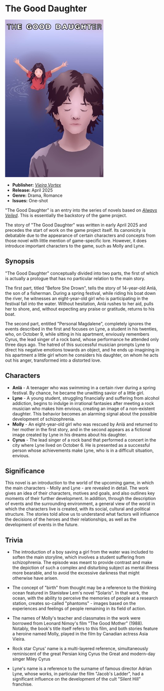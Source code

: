 # The Good Daughter

![The Good Daughter](thegooddaughter.jpg)

- **Publisher:** [*Vieira Vortex*](../vieiravortex.md)
- **Release:** April 2025
- **Genre:** Drama, Romance
- **Issues:** One-shot


"The Good Daughter" is an entry into the series of novels based on [*Always Veiled*](../alwaysveiled.md). This is essentially the backstory of the game project.

The story of "The Good Daughter" was written in early April 2025 and precedes the start of work on the game project itself. Its canonicity is debatable due to the appearance of certain characters and concepts from those novel with little mention of game-specific lore. However, it does introduce important characters to the game, such as Molly and Lyne.

## Synopsis

"The Good Daughter" conceptually divided into two parts, the first of which is actually a prologue that has no particular relation to the main story.

The first part, titled "Before She Drown", tells the story of 14-year-old Anlá, the son of a fisherman. During a spring festival, while riding his boat down the river, he witnesses an eight-year-old girl who is participating in the festival fall into the water. Without hesitation, Anlá rushes to her aid, pulls her to shore, and, without expecting any praise or gratitude, returns to his boat.

The second part, entitled "Personal Magdalene", completely ignores the events described in the first and focuses on Lyne, a student in his twenties, who, on October 9, while sitting in his apartment, enviously remembers Cyrus, the lead singer of a rock band, whose performance he attended only three days ago. The hatred of this successful musician prompts Lyne to direct his negative emotions towards an object, and he ends up imagining in his apartment a little girl whom he considers his daughter, on whom he acts out his anger, transformed into a distorted love.

## Characters

- **Anlá** - A teenager who was swimming in a certain river during a spring festival. By chance, he became the unwitting savior of a little girl.
- **Lyne** - A young student, struggling financially and suffering from alcohol addiction, begins to indulge in irrational fantasies after meeting a rock musician who makes him envious, creating an image of a non-existent daughter. This behavior becomes an alarming signal about the possible development of schizophrenia.
- **Molly** - An eight-year-old girl who was rescued by Anlá and returned to her mother in the first story, and in the second appears as a fictional image created by Lyne in his dreams about his daughter.
- **Cyrus** - The lead singer of a rock band that performed a concert in the city where Lyne lived on October 6. He is presented as a successful person whose achievements make Lyne, who is in a difficult situation, envious.


## Significance

This novel is an introduction to the world of the upcoming game, in which the main characters - Molly and Lyne - are revealed in detail. The work gives an idea of their characters, motives and goals, and also outlines key moments of their further development. In addition, through the description of events and the surrounding environment, a general view of the world in which the characters live is created, with its social, cultural and political structure. The stories told allow us to understand what factors will influence the decisions of the heroes and their relationships, as well as the development of events in the future.

## Trivia

- The introduction of a boy saving a girl from the water was included to soften the main storyline, which involves a student suffering from schizophrenia. The episode was meant to provide contrast and make the depiction of such a complex and disturbing subject as mental illness more bearable, and to avoid the excessive darkness that might otherwise have arisen.

- The concept of "birth" from thought may be a reference to the thinking ocean featured in Stanisław Lem's novel "Solaris". In that work, the ocean, with the ability to perceive the memories of people at a research station, creates so-called "phantoms" - images based on the experiences and feelings of people remaining in its field of action.

- The names of Molly's teacher and classmates in the work were borrowed from Leonard Nimoy's film "The Good Mother" (1988). Notably, the book's title itself refers to this film, and both stories feature a heroine named Molly, played in the film by Canadian actress Asia Vieira. 

- Rock star Cyrus' name is a multi-layered reference, simultaneously reminiscent of the great Persian king Cyrus the Great and modern-day singer Miley Cyrus

- Lyne's name is a reference to the surname of famous director Adrian Lyne, whose works, in particular the film "Jacob's Ladder", had a significant influence on the development of the cult "Silent Hill" franchise.